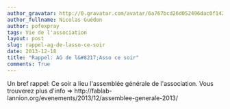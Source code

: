 ```yaml
---
author_gravatar: http://0.gravatar.com/avatar/6a767bcd26d052496dac0f142243cb82?s=96&d=mm&r=g
author_fullname: Nicolas Guédon
author: pofexpray
tags: Vie de l'association
layout: post
slug: rappel-ag-de-lasso-ce-soir
date: 2013-12-18
title: "Rappel: AG de l&#8217;Asso ce soir"
comments: True
---
```

Un bref rappel: Ce soir a lieu l'assemblée générale de l'association. Vous
trouverez plus d'info =&gt; http://fablab-
lannion.org/evenements/2013/12/assemblee-generale-2013/


